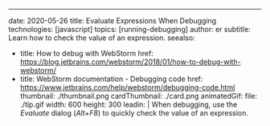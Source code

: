 ---
date: 2020-05-26
title: Evaluate Expressions When Debugging
technologies: [javascript]
topics: [running-debugging]
author: er
subtitle: Learn how to check the value of an expression.
seealso:
- title: How to debug with WebStorm
  href: https://blog.jetbrains.com/webstorm/2018/01/how-to-debug-with-webstorm/
- title: WebStorm documentation - Debugging code
  href: https://www.jetbrains.com/help/webstorm/debugging-code.html
thumbnail: ./thumbnail.png
cardThumbnail: ./card.png
animatedGif:
  file: ./tip.gif
  width: 600
  height: 300
leadin: |
  When debugging, use the *Evaluate* dialog (*Alt+F8*) to quickly check the value of an expression.

